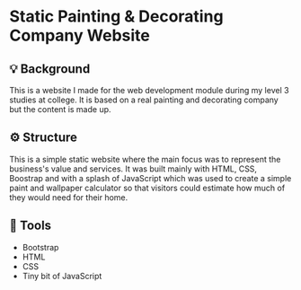 # Static Painting & Decorating Company Website

## 💡 Background
This is a website I made for the web development module during my level 3 studies at college. It is based on a real painting and decorating company but the 
content is made up.

## ⚙️ Structure
This is a simple static website where the main focus was to represent the business's value and services. It was built mainly with HTML, CSS, Boostrap and with a splash
of JavaScript which was used to create a simple paint and wallpaper calculator so that visitors could estimate how much of they would need for their home.

## 🔧 Tools
 - Bootstrap
 - HTML
 - CSS
 - Tiny bit of JavaScript
  
